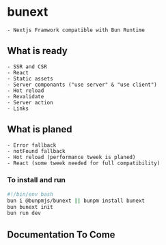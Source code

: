 # bunext

    - Nextjs Framwork compatible with Bun Runtime

## What is ready

    - SSR and CSR
    - React
    - Static assets
    - Server componants ("use server" & "use client")
    - Hot reload
    - Revalidate
    - Server action
    - Links

## What is planed

    - Error fallback
    - notFound fallback
    - Hot reload (performance tweek is planed)
    - React (some tweek needed for full compatibility)

### To install and run

```Bash
#!/bin/env bash
bun i @bunpmjs/bunext || bunpm install bunext
bun bunext init
bun run dev
```

## Documentation To Come
